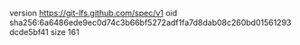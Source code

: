 version https://git-lfs.github.com/spec/v1
oid sha256:6a6486ede9ec0d74c3b66bf5272adf1fa7d8dab08c260bd01561293dcde5bf41
size 161
